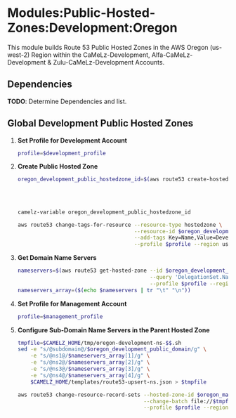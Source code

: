 # Modules:Public-Hosted-Zones:Development:Oregon

This module builds Route 53 Public Hosted Zones in the AWS Oregon (us-west-2) Region within the CaMeLz-Development,
Alfa-CaMeLz-Development & Zulu-CaMeLz-Development Accounts.

## Dependencies

**TODO**: Determine Dependencies and list.

## Global Development Public Hosted Zones

1. **Set Profile for Development Account**
    ```bash
    profile=$development_profile
    ```

1.  **Create Public Hosted Zone**
    ```bash
    oregon_development_public_hostedzone_id=$(aws route53 create-hosted-zone --name $oregon_development_public_domain \
                                                                             --hosted-zone-config Comment="Public Zone for $oregon_development_public_domain",PrivateZone=false \
                                                                             --caller-reference $(date +%s) \
                                                                             --query 'HostedZone.Id' \
                                                                             --profile $profile --region us-east-1 --output text | cut -f3 -d /)
    camelz-variable oregon_development_public_hostedzone_id

    aws route53 change-tags-for-resource --resource-type hostedzone \
                                         --resource-id $oregon_development_public_hostedzone_id \
                                         --add-tags Key=Name,Value=Development-PublicHostedZone Key=Company,Value=CaMeLz Key=Environment,Value=Development \
                                         --profile $profile --region us-east-1 --output text
    ```

1.  **Get Domain Name Servers**
    ```bash
    nameservers=$(aws route53 get-hosted-zone --id $oregon_development_public_hostedzone_id \
                                              --query 'DelegationSet.NameServers' \
                                              --profile $profile --region us-east-1 --output text)
    nameservers_array=($(echo $nameservers | tr "\t" "\n"))
    ```


1. **Set Profile for Management Account**
    ```bash
    profile=$management_profile
    ```

1.  **Configure Sub-Domain Name Servers in the Parent Hosted Zone**
    ```bash
    tmpfile=$CAMELZ_HOME/tmp/oregon-development-ns-$$.sh
    sed -e "s/@subdomain@/$oregon_development_public_domain/g" \
        -e "s/@ns1@/$nameservers_array[1]/g" \
        -e "s/@ns2@/$nameservers_array[2]/g" \
        -e "s/@ns3@/$nameservers_array[3]/g" \
        -e "s/@ns4@/$nameservers_array[4]/g" \
        $CAMELZ_HOME/templates/route53-upsert-ns.json > $tmpfile

    aws route53 change-resource-record-sets --hosted-zone-id $oregon_management_public_hostedzone_id \
                                            --change-batch file://$tmpfile \
                                            --profile $profile --region us-east-1 --output text
    ```